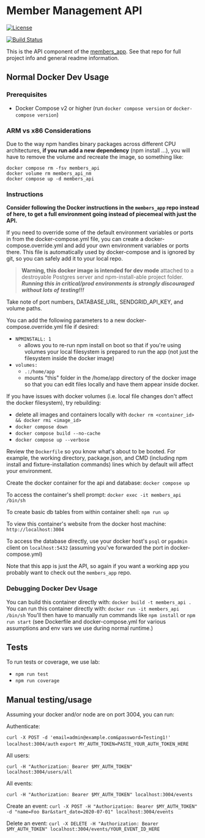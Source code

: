 # Member Management API

[![License](https://img.shields.io/badge/License-Apache%202.0-blue.svg)](https://opensource.org/licenses/Apache-2.0)

[![Build Status](https://travis-ci.com/heatsynclabs/members_api.svg?branch=master)](https://travis-ci.com/heatsynclabs/members_api)

This is the API component of the [members_app](https://github.com/heatsynclabs/members_app). See that repo for full project info and general readme information.

## Normal Docker Dev Usage

### Prerequisites

- Docker Compose v2 or higher (run `docker compose version` or `docker-compose version`)

### ARM vs x86 Considerations

Due to the way npm handles binary packages across different CPU architectures, **if you run add a new dependency** (npm install ...), you will have to remove the volume and recreate the image, so something like:

```
docker compose rm -fsv members_api
docker volume rm members_api_nm
docker compose up -d members_api
```

### Instructions

**Consider following the Docker instructions in the `members_app` repo instead of here, to get a full environment going instead of piecemeal with just the API.**

If you need to override some of the default environment variables or ports in from the docker-compose.yml file, you can create a docker-compose.override.yml and add your own environment variables or ports there. This file is automatically used by docker-compose and is ignored by git, so you can safely add it to your local repo.

  > **Warning, this docker image is intended for dev mode** attached to a destroyable Postgres server and npm-install-able project folder. ***Running this in critical/prod environments is strongly discouraged without lots of testing!!!***

Take note of port numbers, DATABASE_URL, SENDGRID_API_KEY, and volume paths.

You can add the following parameters to a new docker-compose.override.yml file if desired:
  - `NPMINSTALL: 1`
    - allows you to re-run npm install on boot so that if you're using volumes your local filesystem is prepared to run the app (not just the filesystem inside the docker image)
  - `volumes:`
      - `.:/home/app`
      - mounts "this" folder in the /home/app directory of the docker image so that you can edit files locally and have them appear inside docker.

If you have issues with docker volumes (i.e. local file changes don't affect the docker filesystem), try rebuilding:
  - delete all images and containers locally with `docker rm <container_id> && docker rmi <image_id>`
  - `docker compose down`
  - `docker compose build --no-cache`
  - `docker compose up --verbose`

Review the `Dockerfile` so you know what's about to be booted. For example, the working directory, package.json, and CMD (including npm install and fixture-installation commands) lines which by default will affect your environment.

Create the docker container for the api and database:
`docker compose up`

To access the container's shell prompt:
`docker exec -it members_api /bin/sh`

To create basic db tables from within container shell:
`npm run up`

To view this container's website from the docker host machine: `http://localhost:3004`

To access the database directly, use your docker host's `psql` or `pgadmin` client on `localhost:5432` (assuming you've forwarded the port in docker-compose.yml)

Note that this app is just the API, so again if you want a working app you probably want to check out the `members_app` repo.

### Debugging Docker Dev Usage

You can build this container directly with: `docker build -t members_api .`
You can run this container directly with: `docker run -it members_api /bin/sh`
You'll then have to manually run commands like `npm install` or `npm run start` (see Dockerfile and docker-compose.yml for various assumptions and env vars we use during normal runtime.)

## Tests

To run tests or coverage, we use lab:

  - `npm run test`
  - `npm run coverage`

## Manual testing/usage

Assuming your docker and/or node are on port 3004, you can run:

Authenticate:

  `curl -X POST -d 'email=admin@example.com&password=Testing1!' localhost:3004/auth`
  `export MY_AUTH_TOKEN=PASTE_YOUR_AUTH_TOKEN_HERE`

All users:

  `curl -H "Authorization: Bearer $MY_AUTH_TOKEN" localhost:3004/users/all`

All events:

  `curl -H "Authorization: Bearer $MY_AUTH_TOKEN" localhost:3004/events`

Create an event:
  `curl -X POST -H "Authorization: Bearer $MY_AUTH_TOKEN" -d "name=Foo Bar&start_date=2020-07-01" localhost:3004/events`

Delete an event:
  `curl -X DELETE -H "Authorization: Bearer $MY_AUTH_TOKEN" localhost:3004/events/YOUR_EVENT_ID_HERE`
